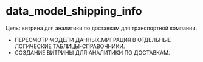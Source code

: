 # data_model_shipping_info

Цель: витрина для аналитики по доставкам для транспортной компании. 
- ПЕРЕСМОТР МОДЕЛИ ДАННЫХ.МИГРАЦИЯ В ОТДЕЛЬНЫЕ ЛОГИЧЕСКИЕ ТАБЛИЦЫ-СПРАВОЧНИКИ.
- СОЗДАНИЕ ВИТРИНЫ ДЛЯ АНАЛИТИКИ ПО ДОСТАВКАМ.
